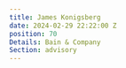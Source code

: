 ```yaml
---
title: James Konigsberg
date: 2024-02-29 22:22:00 Z
position: 70
Details: Bain & Company
Section: advisory
---
```


